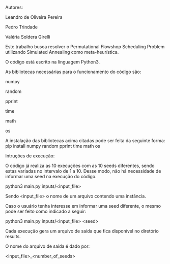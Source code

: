 Autores:

Leandro de Oliveira Pereira

Pedro Trindade

Valéria Soldera Girelli


Este trabalho busca resolver o Permutational Flowshop Scheduling Problem utilizando
Simulated Annealing como meta-heurística.

O código está escrito na linguagem Python3.

As bibliotecas necessárias para o funcionamento do código são:

numpy

random

pprint

time

math

os

A instalação das bibliotecas acima citadas pode ser feita da seguinte forma:
pip install numpy random pprint time math os

Intruções de execução:

O código já realiza as 10 execuções com as 10 seeds diferentes, sendo estas variadas
no intervalo de 1 a 10. Desse modo, não há necessidade de informar uma seed na
execução do código.

python3 main.py inputs/<input_file>

Sendo <input_file> o nome de um arquivo contendo uma instância.

Caso o usuário tenha interesse em informar uma seed diferente, o mesmo pode ser feito
como indicado a seguir:

python3 main.py inputs/<input_file> &lt;seed>


Cada execução gera um arquivo de saída que fica disponível no diretório results.

O nome do arquivo de saída é dado por:

<input_file>_<number_of_seeds>

